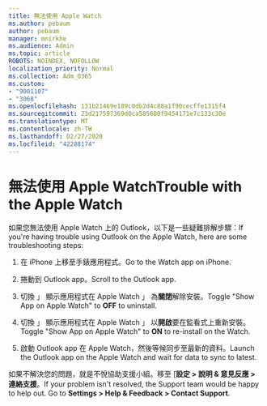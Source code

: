 ```yaml
---
title: 無法使用 Apple Watch
ms.author: pebaum
author: pebaum
manager: mnirkhe
ms.audience: Admin
ms.topic: article
ROBOTS: NOINDEX, NOFOLLOW
localization_priority: Normal
ms.collection: Adm_O365
ms.custom:
- "9001107"
- "3068"
ms.openlocfilehash: 131b21469e189c0db2d4c88a1f90cecffe1315f4
ms.sourcegitcommit: 23d217597369d0ca585600f9454171e7c133c30e
ms.translationtype: MT
ms.contentlocale: zh-TW
ms.lasthandoff: 02/27/2020
ms.locfileid: "42288174"
---
```

# <a name="trouble-with-the-apple-watch"></a><span data-ttu-id="d5783-102">無法使用 Apple Watch</span><span class="sxs-lookup"><span data-stu-id="d5783-102">Trouble with the Apple Watch</span></span>

<span data-ttu-id="d5783-103">如果您無法使用 Apple Watch 上的 Outlook，以下是一些疑難排解步驟：</span><span class="sxs-lookup"><span data-stu-id="d5783-103">If you're having trouble using Outlook on the Apple Watch, here are some troubleshooting steps:</span></span> 

1. <span data-ttu-id="d5783-104">在 iPhone 上移至手錶應用程式。</span><span class="sxs-lookup"><span data-stu-id="d5783-104">Go to the Watch app on iPhone.</span></span>

2. <span data-ttu-id="d5783-105">捲動到 Outlook app。</span><span class="sxs-lookup"><span data-stu-id="d5783-105">Scroll to the Outlook app.</span></span>

3. <span data-ttu-id="d5783-106">切換 」 顯示應用程式在 Apple Watch 」 為**關閉**解除安裝。</span><span class="sxs-lookup"><span data-stu-id="d5783-106">Toggle "Show App on Apple Watch" to **OFF** to uninstall.</span></span>

4. <span data-ttu-id="d5783-107">切換 」 顯示應用程式在 Apple Watch 」 以**開啟**要在監看式上重新安裝。</span><span class="sxs-lookup"><span data-stu-id="d5783-107">Toggle "Show App on Apple Watch" to **ON** to re-install on the Watch.</span></span>

5. <span data-ttu-id="d5783-108">啟動 Outlook app 在 Apple Watch，然後等候同步至最新的資料。</span><span class="sxs-lookup"><span data-stu-id="d5783-108">Launch the Outlook app on the Apple Watch and wait for data to sync to latest.</span></span> 

<span data-ttu-id="d5783-109">如果不解決您的問題，就是不悅協助支援小組。移至 [**設定 > 說明 & 意見反應 > 連絡支援**。</span><span class="sxs-lookup"><span data-stu-id="d5783-109">If your problem isn't resolved, the Support team would be happy to help out. Go to **Settings > Help & Feedback > Contact Support**.</span></span> 